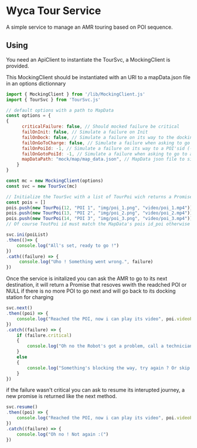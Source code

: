# Wyca Tour Service

A simple service to manage an AMR touring based on POI sequence.

## Using

You need an ApiClient to instantiate the TourSvc, a MockingClient is provided.

This MockingClient should be instantiated with an URI to a mapData.json file in an options dictionnary

```js
import { MockingClient } from '/lib/MockingClient.js'
import { TourSvc } from 'TourSvc.js'

// default options with a path to MapData
const options = {
{
      criticalFailure: false, // Should mocked failure be critical
      failOnInit: false, // Simulate a failure on Init
      failOnDock: false, // Simulate a failure on its way to the docking station
      failOnGoToCharge: false, // Simulate a failure when asking to go to dock
      failOnPoiId: -1, // Simulate a failure on its way to a POI'sid (-1 for none)
      failOnGotoPoiId: -1, // Simulate a failure when asking to go to a POI'sid (-1 for none)
      mapDataPath: "mock/map/map_data.json", // MapData json file to simulate the robot's current MapData
    }
}

const mc = new MockingClient(options)
const svc = new TourSvc(mc)

// Initialize the TourSvc with a list of TourPoi wich returns a Promise once the service is initialized
const pois = []
pois.push(new TourPoi(12, "POI 1", "img/poi_1.png", "video/poi_1.mp4"))
pois.push(new TourPoi(13, "POI 2", "img/poi_2.png", "video/poi_2.mp4"))
pois.push(new TourPoi(14, "POI 3", "img/poi_3.png", "video/poi_3.mp4"))
// Of course ToutPoi id must match the MapData's pois id_poi otherwise it will be rejected

svc.ini(poiList)
.then(()=> {
    console.log("All's set, ready to go !")
})
.cath((failure) => {
     console.log("Uho ! Something went wrong.", failure)
})

```

Once the service is initalized you can ask the AMR to go to its next destination, it will return a Promise that resoves wwith the readched POI or NULL if there is no more POI to go next and will go back to its docking station for charging

```js
svc.next()
.then((poi) => {
    console.log("Reached the POI, now i can play its video", poi.videoPath)
})
.catch((failure) => {
    if (failure.critical)
    {
        console.log("Oh no the Robot's got a problem, call a technician !")
    }
    else
    {
        console.log("Something's blocking the way, try again ? Or skip to next POI ?")
    }
})
```
if the failure wasn't critical you can ask to resume its interupted journey, a new promise is returned like the next method.

```js
svc.resume()
.then((poi) => {
    console.log("Reached the POI, now i can play its video", poi.videoPath)
})
.catch((failure) => {
    console.log("Oh no ! Not again :(")
})
```
